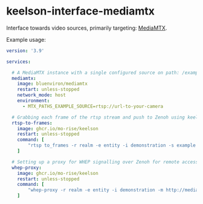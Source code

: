 # keelson-interface-mediamtx

Interface towards video sources, primarily targeting: [MediaMTX](https://github.com/bluenviron/mediamtx).

Example usage:
```yaml
version: '3.9'

services:

  # A MediaMTX instance with a single configured source on path: /example
  mediamtx:
    image: bluenviron/mediamtx
    restart: unless-stopped
    network_mode: host
    environment:
      - MTX_PATHS_EXAMPLE_SOURCE=rtsp://url-to-your-camera

  # Grabbing each frame of the rtsp stream and push to Zenoh using keelson-brefv
  rtsp-to-frames:
    image: ghcr.io/mo-rise/keelson
    restart: unless-stopped
    command: [
        "rtsp to_frames -r realm -e entity -i demonstration -s example -u http://mediamtx:8554/example"
    ]

  # Setting up a proxy for WHEP signalling over Zenoh for remote access to live streams.
  whep-proxy:
    image: ghcr.io/mo-rise/keelson
    restart: unless-stopped
    command: [
        "whep-proxy -r realm -e entity -i demonstration -m http://mediamtx:8554"
    ]

```